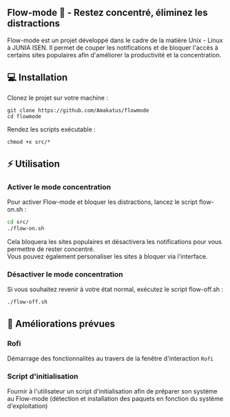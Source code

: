 ## Flow-mode 🚀 - Restez concentré, éliminez les distractions

Flow-mode est un projet développé dans le cadre de la matière Unix - Linux à JUNIA ISEN. Il permet de couper les notifications et de bloquer l'accès à certains sites populaires afin d'améliorer la productivité et la concentration.

## 💻 Installation

Clonez le projet sur votre machine :
```
git clone https://github.com/Amakatus/flowmode
cd flowmode
```

Rendez les scripts exécutable :
```
chmod +x src/*
```

## ⚡ Utilisation
### Activer le mode concentration

Pour activer Flow-mode et bloquer les distractions, lancez le script flow-on.sh :

```bash
cd src/
./flow-on.sh
```
Cela bloquera les sites populaires et désactivera les notifications pour vous permettre de rester concentré.    
Vous pouvez également personaliser les sites à bloquer via l'interface.

### Désactiver le mode concentration

Si vous souhaitez revenir à votre état normal, exécutez le script flow-off.sh :

```bash
./flow-off.sh
```

## 📝 Améliorations prévues

### Rofi
Démarrage des fonctionnalités au travers de la fenêtre d'interaction `Rofi`

### Script d'initialisation
Fournir à l'utilisateur un script d'initialisation afin de préparer son système au Flow-mode (détection et installation des paquets en fonction du système d'exploitation)
